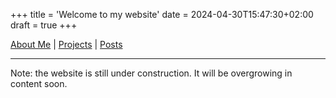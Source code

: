 +++
title = 'Welcome to my website'
date = 2024-04-30T15:47:30+02:00
draft = true
+++

[About Me](/about) | [Projects](/projects) | [Posts](/posts)

---

Note: the website is still under construction. It will be overgrowing in content soon.
